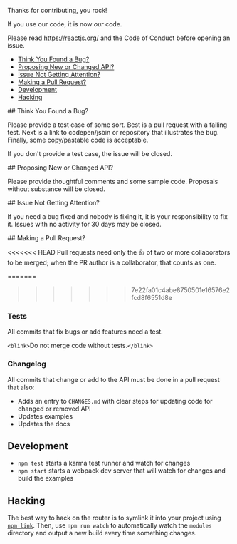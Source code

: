 Thanks for contributing, you rock!

If you use our code, it is now *our* code.

Please read https://reactjs.org/ and the Code of Conduct before opening an issue.

- [Think You Found a Bug?](#bug)
- [Proposing New or Changed API?](#api)
- [Issue Not Getting Attention?](#attention)
- [Making a Pull Request?](#pr)
- [Development](#development)
- [Hacking](#hacking)

<a name="bug"/>
## Think You Found a Bug?

Please provide a test case of some sort. Best is a pull request with a failing test. Next is a link to codepen/jsbin or repository that illustrates the bug. Finally, some copy/pastable code is acceptable.

If you don't provide a test case, the issue will be closed.

<a name="api"/>
## Proposing New or Changed API?

Please provide thoughtful comments and some sample code. Proposals without substance will be closed.

<a name="attention"/>
## Issue Not Getting Attention?

If you need a bug fixed and nobody is fixing it, it is your responsibility to fix it. Issues with no activity for 30 days may be closed.

<a name="pr"/>
## Making a Pull Request?

<<<<<<< HEAD
Pull requests need only the :+1: of two or more collaborators to be merged; when the PR author is a collaborator, that counts as one.

=======
>>>>>>> 7e22fa01c4abe8750501e16576e2fcd8f6551d8e
### Tests

All commits that fix bugs or add features need a test.

`<blink>`Do not merge code without tests.`</blink>`

### Changelog

All commits that change or add to the API must be done in a pull request that also:

- Adds an entry to `CHANGES.md` with clear steps for updating code for changed or removed API
- Updates examples
- Updates the docs

## Development

- `npm test` starts a karma test runner and watch for changes
- `npm start` starts a webpack dev server that will watch for changes and build the examples

## Hacking

The best way to hack on the router is to symlink it into your project using [`npm link`](https://docs.npmjs.com/cli/link). Then, use `npm run watch` to automatically watch the `modules` directory and output a new build every time something changes.
